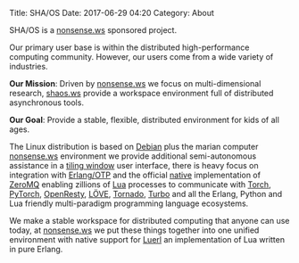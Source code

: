 Title: SHA/OS
Date: 2017-06-29 04:20
Category: About

SHA/OS is a [nonsense.ws](https://nonsense.ws) sponsored project. 

Our primary user base is within the distributed high-performance computing community. However, our users come from a wide variety of industries.

**Our Mission**: Driven by [nonsense.ws](https://nonsense.ws) we focus on multi-dimensional research, [shaos.ws](https://shaos.ws) provide a workspace environment full of distributed asynchronous tools.

**Our Goal**: Provide a stable, flexible, distributed environment for kids of all ages.

The Linux distribution is based on [Debian](https://www.debian.org/) plus the marian computer [nonsense.ws](https://nonsense.ws) environment we provide additional semi-autonomous assistance in a [tiling window](https://i3wm.org/docs/) user interface, there is heavy focus on integration with [Erlang/OTP](http://www.erlang.org/) and the official [native](https://github.com/zeromq/chumak) implementation of [ZeroMQ](http://zeromq.org) enabling zillions of [Lua](https://luerl.org) processes to communicate with [Torch](http://torch.ch), [PyTorch](http://pytorch.org/), [OpenResty](http://openresty.org/), [LÖVE](https://love2d.org), [Tornado](http://www.tornadoweb.org/en/stable/), [Turbo](https://turbo.readthedocs.io/en/latest/) and all the Erlang, Python and Lua friendly multi-paradigm programming language ecosystems.

We make a stable workspace for distributed computing that anyone can use today, at [nonsense.ws](https://nonsense.ws) we put these things together into one unified environment with native support for [Luerl](https://luerl.org) an implementation of Lua written in pure Erlang.